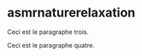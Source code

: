 # asmrnaturerelaxation
<p>Ceci               est le
paragraphe         trois.</p><p>Ceci est
le                           paragraphe
quatre.</p>
